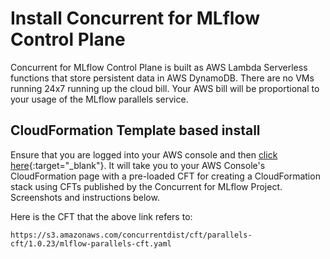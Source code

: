 # Install Concurrent for MLflow Control Plane

Concurrent for MLflow Control Plane is built as AWS Lambda Serverless functions that store persistent data in AWS DynamoDB. There are no VMs running 24x7 running up the cloud bill. Your AWS bill will be proportional to your usage of the MLflow parallels service.

## CloudFormation Template based install

Ensure that you are logged into your AWS console and then [click here](https://console.aws.amazon.com/cloudformation/home?region=us-east-1#/stacks/new?stackName=ConcurrentForMLflow&templateURL=https://s3.amazonaws.com/concurrentdist/cft/parallels-cft/1.0.23/mlflow-parallels-cft.yaml "Create Concurrent for MLflow Control Plane"){:target="\_blank"}. It will take you to your AWS Console's CloudFormation page with a pre-loaded CFT for creating a CloudFormation stack using CFTs published by the Concurrent for MLflow Project. Screenshots and instructions below.

Here is the CFT that the above link refers to:
```
https://s3.amazonaws.com/concurrentdist/cft/parallels-cft/1.0.23/mlflow-parallels-cft.yaml
```
